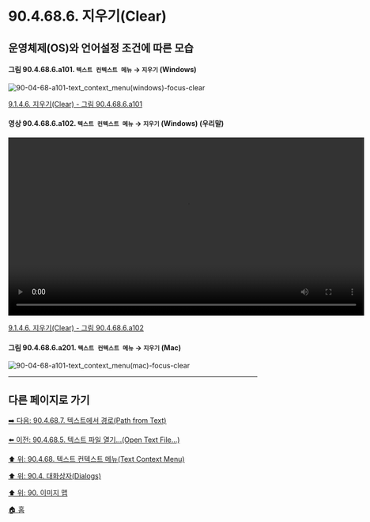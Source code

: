 # 90.4.68.6. 지우기(Clear)
## 운영체제(OS)와 언어설정 조건에 따른 모습

<a id="90-04-68-06-a101"></a>

#### 그림 90.4.68.6.a101. `텍스트 컨텍스트 메뉴` → `지우기` (Windows)
![90-04-68-a101-text_context_menu(windows)-focus-clear](https://github.com/wonder13662/gimp/assets/15767104/6fc0b117-e54c-4d94-a62e-afb44a1afb13)

[9.1.4.6. 지우기(Clear) - 그림 90.4.68.6.a101](./09-01-04-06-clear.md#90-04-68-06-a101)

<a id="90-04-68-06-a102"></a>

#### 영상 90.4.68.6.a102. `텍스트 컨텍스트 메뉴` → `지우기` (Windows) (우리말)
<video controls="controls" width="720" src="https://github.com/wonder13662/gimp/assets/15767104/6bff6da2-c779-4301-84cc-c2215aa3b5c1"></video>

[9.1.4.6. 지우기(Clear) - 그림 90.4.68.6.a102](./09-01-04-06-clear.md#90-04-68-06-a102)

<a id="90-04-68-06-a201"></a>

#### 그림 90.4.68.6.a201. `텍스트 컨텍스트 메뉴` → `지우기` (Mac)
![90-04-68-a101-text_context_menu(mac)-focus-clear](https://github.com/wonder13662/gimp/assets/15767104/2ab66258-605e-4f45-84b3-296e2bdf0af3)

***

## 다른 페이지로 가기

[➡️ 다음: 90.4.68.7. 텍스트에서 경로(Path from Text)](./90-04-68-07-path_from_text.md)

[⬅️ 이전: 90.4.68.5. 텍스트 파일 열기...(Open Text File...)](./90-04-68-05-open_text_file.md)

[⬆️ 위: 90.4.68. 텍스트 컨텍스트 메뉴(Text Context Menu)](./90-04-68-00-text_context_menu.md)

[⬆️ 위: 90.4. 대화상자(Dialogs)](./90-04-00-dialogs.md)

[⬆️ 위: 90. 이미지 맵](./90-00-image-map.md)

[🏠 홈](./00-home.md)
